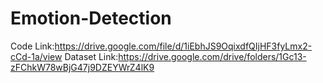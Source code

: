 # Emotion-Detection
Code Link:https://drive.google.com/file/d/1iEbhJS9OqixdfQIjHF3fyLmx2-cCd-1a/view
Dataset Link:https://drive.google.com/drive/folders/1Gc13-zFChkW78wBjG47j9DZEYWrZ4lK9
